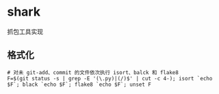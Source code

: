 # shark

抓包工具实现

## 格式化

```shell
# 对未 git-add、commit 的文件依次执行 isort、balck 和 flake8
F=$(git status -s | grep -E '(\.py)|(/)$' | cut -c 4-); isort `echo $F`; black `echo $F`; flake8 `echo $F`; unset F
```